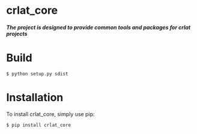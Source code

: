 # crlat_core
##### The project is designed to provide common tools and packages for crlat projects


# Build
```
$ python setup.py sdist
```

# Installation
To install crlat_core, simply use pip:

```
$ pip install crlat_core
```
